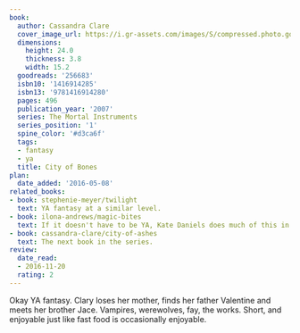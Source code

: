 ```yaml
---
book:
  author: Cassandra Clare
  cover_image_url: https://i.gr-assets.com/images/S/compressed.photo.goodreads.com/books/1432730315l/256683._SY475_.jpg
  dimensions:
    height: 24.0
    thickness: 3.8
    width: 15.2
  goodreads: '256683'
  isbn10: '1416914285'
  isbn13: '9781416914280'
  pages: 496
  publication_year: '2007'
  series: The Mortal Instruments
  series_position: '1'
  spine_color: '#d3ca6f'
  tags:
  - fantasy
  - ya
  title: City of Bones
plan:
  date_added: '2016-05-08'
related_books:
- book: stephenie-meyer/twilight
  text: YA fantasy at a similar level.
- book: ilona-andrews/magic-bites
  text: If it doesn't have to be YA, Kate Daniels does much of this in better.
- book: cassandra-clare/city-of-ashes
  text: The next book in the series.
review:
  date_read:
  - 2016-11-20
  rating: 2
---
```


Okay YA fantasy. Clary loses her mother, finds her father Valentine and meets her brother Jace. Vampires,
werewolves, fay, the works. Short, and enjoyable just like fast food is occasionally enjoyable.
